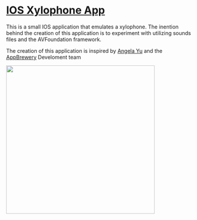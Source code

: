 # <ins>IOS Xylophone App</ins>

This is a small IOS application that emulates a xylophone. The inention behind the creation of this application is to experiment with utilizing sounds files and the AVFoundation framework.

The creation of this application is inspired by [Angela Yu](https://uk.linkedin.com/in/angela-yu-963a584b) and the [AppBrewery](https://www.appbrewery.co/p/ios-course-resources/) Develoment team

<img src="https://i.imgur.com/RETe9tX.png" width="400" height="400">

